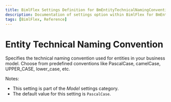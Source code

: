 ```yaml
---
title: BimlFlex Settings Definition for BmEntityTechnicalNamingConvention
description: Documentation of settings option within BimlFlex for BmEntityTechnicalNamingConvention
tags: [BimlFlex, Reference]
---
```


# Entity Technical Naming Convention

Specifies the technical naming convention used for entities in your business model. Choose from predefined conventions like PascalCase, camelCase, UPPER_CASE, lower_case, etc.

Notes:

* This setting is part of the *Model* settings category.
* The default value for this setting is `PascalCase`.

